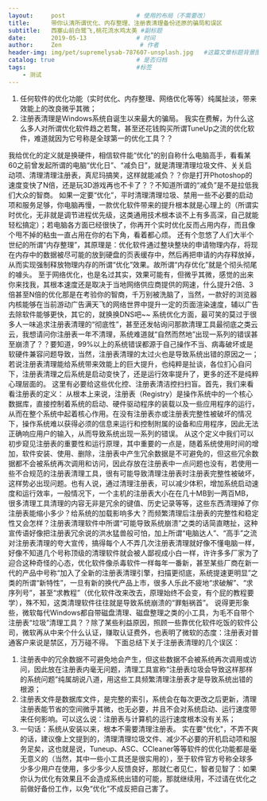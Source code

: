 ```yaml
---
layout:     post                    # 使用的布局（不需要改）
title:      带你认清所谓优化、内存整理、注册表清理备份还原的骗局和误区               # 标题
subtitle:   西塞山前白鹭飞,桃花流水鸡太美 #副标题
date:       2019-05-13              # 时间
author:     Zen                      # 作者
header-img: img/pet/supremelysab-787607-unsplash.jpg   #这篇文章标题背景图片
catalog: true                       # 是否归档
tags:                               #标签
    - 测试
---
```


1. 任何软件的优化功能（实时优化、内存整理、网络优化等等）纯属扯淡，带来效能上的改良微乎其微；
2. 注册表清理是Windows系统自诞生以来最大的骗局。
我实在费解，为什么这么多人对所谓优化软件趋之若鹜，甚至还花钱购买所谓TuneUp之流的优化软件，难道就因为它号称是全球第一的优化工具？？

我给优化的定义就是换硬件，相信软件能“优化”的别自称什么电脑高手，看看某60之前曾发起所谓的电脑“优化日”、“减负日”，就是清理清理垃圾文件、关关启动项、清理清理注册表，真尼玛搞笑，这样就能减负？？你是打开Photoshop的速度变快了N倍，还是玩3D游戏再也不卡了？？不知道所谓的“减负”是不是拉低我们大众的智商。
如果一定要“优化”，平时清理清理垃圾、禁用一些不必要的启动项和服务足够，你电脑再慢，一款优化软件带来的提升根本就是心理上的（所谓实时优化，无非就是调节进程优先级，这类通用技术根本谈不上有多高深，自己就能轻松搞定）；若电脑各方面已经很快了，你再开个实时优化反而占用内存，而且像个甩不掉的粘虫一直占用在你的右下角，看着都心烦。
还有个忽悠了人们大半个世纪的所谓“内存整理”，其原理是：优化软件通过整块整块的申请物理内存，将现在内存中的数据被尽可能的放到硬盘的页表缓存中，然后再把申请的内存释放掉，从而实现强制释放物理内存的所谓“优化”效果。故所谓“内存优化”就是个彻头彻尾的噱头。
至于网络优化，也是名过其实，效果可能有，但微乎其微，感觉的出来你来找我，其根本速度还是取决于当地网络供应商提供的网速，什么提升2倍、3倍甚至N倍的优化那是在考验你的智商，千万别被洗脑了，当然，一款好的浏览器内核能够在当前游动广告满天飞的网络世界中提升一定的页面渲染速度，辅以广告去除软件能够更快，其它的，就换换DNS吧~~
系统优化方面，最可笑的莫过于很多人一味追求注册表清理的“彻底性”，甚至还发帖询问那款清理工具最彻底之类云云，我想请问你注册表一年不清理，系统难道就“自然而然地”出现一系列的错误甚至崩溃了？？要知道，99%以上的系统错误都源于自己操作不当、病毒破坏或是软硬件兼容问题导致，当然，注册表清理的太过火也是导致系统出错的原因之一；若说注册表清理能给系统带来效能上的巨大提升，也纯粹是扯谈，各位扪心自问下，注册表清理之后系统是启动变快了，还是运行效率提升了，更多的还不是纯粹心理层面的。
这里有必要给这些优化控、注册表清洁控扫扫盲。首先，我们来看看注册表的定义：
从根本上来说，注册表（Registry）是操作系统中的一个核心数据库，直接控制着系统的启动、硬件驱动程序的装载以及一些应用程序的运行，从而在整个系统中起着核心作用。在没有注册表亦或注册表完整性被破坏的情况下，操作系统难以获得必须的信息来运行和控制附属的设备和应用程序，因此无法正确响应用户的输入，从而导致系统出现一系列的错误。
从这个定义中我们可以初步窥见注册表的重要性和运行原理，其中重要的一点是，随着系统使用时间的增加，软件安装、使用、删除，注册表中产生冗余数据是不可避免的，但这些冗余数据都不会被系统再次调用和访问，因此存放在注册表中一点问题也没有，若使用一些不合规范的注册表清理工具，很有可能导致清理注册表时注册表完整性被破坏，这样势必出现问题。也有人说，通过清理注册表，可以减少体积，增加系统启动速度和运行效率，一般情况下，一个主机的注册表大小在在几十MB到一两百MB，很多清理工具清理的内容无非是冗余的键值、历史记录等等，这些东西清理掉了你注册表能缩小多少？给系统的加载影响多大？而频繁清理后注册表的完整性和稳定性又会怎样？注册表清理软件中所谓“可能导致系统崩溃”之类的话简直瞎扯，这种宣传语好像把注册表冗余说的洪水猛兽般可怕，加上所谓“电脑达人”、“高手”之流对注册表清理的夸大宣传，搞得每个人不弄几次注册表清理就好像不懂电脑一样，好像不知道几个号称顶级的清理软件就会被人鄙视成小白一样，许许多多厂家为了迎合这种奇怪的心态，优化软件像杀毒软件一样每年一番新，甚至某些厂商在新一代的产品中号称“加入了全新的注册表清理引擎，扫描更彻底，系统提速更明显”之类的所谓“新特性”，一旦有新的换代产品上市，很多人乐此不疲地“求破解”、“求序列号”，甚至“求教程”（优化软件改来改去，原理始终不会变，有个屁的教程要学），殊不知，这类清理软件往往就是导致系统崩溃的“罪魁祸首”。
说得更形象些，微软每代Windows都自带磁盘清理、磁盘整理之类的小工具，为毛不自带个注册表“垃圾”清理工具？？除了某些利益原因，照顾一些靠优化软件吃饭的软件公司，微软再从中来个什么认证，赚取认证费外，也表明了微软的态度：注册表对普通客户来说是禁区，万万碰不得。
下面总结下关于注册表清理的几个误区：
1. 注册表中的冗余数据不可避免地会产生，但这些数据不会被系统再次调用或访问，因此放在注册表内毫无问题，清理工具宣称“注册表垃圾会导致这样那样的系统问题”纯属胡说八道，用这些工具频繁清理注册表才是导致系统出错的根源；
2. 注册表文件是数据库文件，是完整的索引，系统会在每次更改之后更新，清理注册表能节省的空间微乎其微，也无必要，并且不会对系统启动、运行速度带来任何影响。可以这么说：注册表与计算机的运行速度根本没有关系；
3. 一句话：系统从安装以来，根本不需要清理注册表。
实在要"优化"，不弄不爽的话，建议像上文提到的，清理清理垃圾文件、减少不必要的开机启动项和服务足矣，这也就是说，Tuneup、ASC、CCleaner等等软件的优化功能都是毫无意义的（当然，其中一些小工具还是很实用的），至于软件官方号称全球多少多少用户在使用，多少多少人反馈良好，那就仁者见仁，智者见智了：如果你认为优化有效果且不会造成系统出错的可能，那就继续用，不过请在优化之前做好备份工作，以免“优化”不成反把自己害了。
